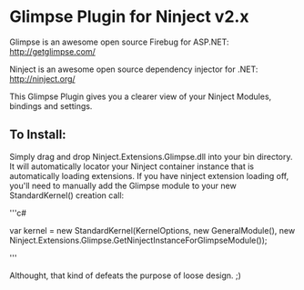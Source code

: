 # Glimpse Plugin for Ninject v2.x

Glimpse is an awesome open source Firebug for ASP.NET: http://getglimpse.com/

Ninject is an awesome open source dependency injector for .NET: http://ninject.org/

This Glimpse Plugin gives you a clearer view of your Ninject Modules, bindings and settings.

## To Install:

Simply drag and drop Ninject.Extensions.Glimpse.dll into your bin directory. It will automatically locator your Ninject container instance that is automatically loading extensions. If you have ninject extension loading off, you'll need to manually add the Glimpse module to your new StandardKernel() creation call:

'''c#

var kernel = new StandardKernel(KernelOptions, new GeneralModule(), new Ninject.Extensions.Glimpse.GetNinjectInstanceForGlimpseModule());

'''

Althought, that kind of defeats the purpose of loose design. ;)